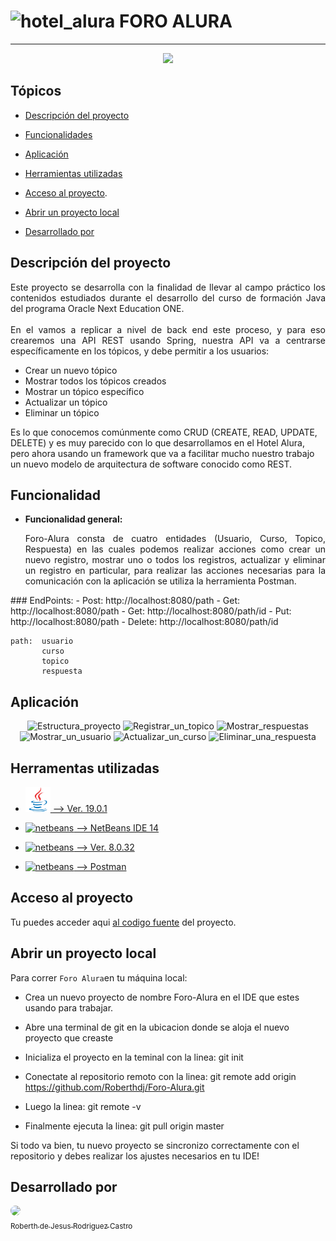 <div align="left">
<h1><img src="https://github.com/Roberthdj/Foro-Alura/blob/master/readme-img/Inicio.png" alt="hotel_alura" width="100" height="100"/>  FORO ALURA</h1> 
</div>

<hr>

<p align="center">
   <img src="http://img.shields.io/static/v1?label=STATUS&message=EN DESARROLLO%20&color=RED&style=for-the-badge" #vitrinedev/>
</p>

## Tópicos 

- [Descripción del proyecto](#descripción-del-proyecto)

- [Funcionalidades](#funcionalidades)

- [Aplicación](#aplicación)

- [Herramientas utilizadas](#herramentas-utilizadas)

- [Acceso al proyecto](#acceso-al-proyecto).

- [Abrir un proyecto local](#abrir-un-proyecto-local)

- [Desarrollado por](#desarrollado-por)

## Descripción del proyecto 

<p align="justify">
Este proyecto se desarrolla con la finalidad de llevar al campo práctico los contenidos estudiados durante el desarrollo del curso de formación Java del programa Oracle Next Education ONE.<br><br>
En el vamos a replicar a nivel de back end este proceso, y para eso crearemos una API REST usando Spring, nuestra API va a centrarse específicamente en los tópicos, y debe permitir a los usuarios:

- Crear un nuevo tópico
- Mostrar todos los tópicos creados
- Mostrar un tópico específico
- Actualizar un tópico
- Eliminar un tópico

Es lo que conocemos comúnmente como CRUD (CREATE, READ, UPDATE, DELETE) y es muy parecido con lo que desarrollamos en el Hotel Alura, pero ahora usando un framework que va a facilitar mucho nuestro trabajo un nuevo modelo de arquitectura de software conocido como REST.
</p>

## Funcionalidad
- <p align="justify"><strong>Funcionalidad general:</strong> <br>
   <p align="justify"> Foro-Alura consta de cuatro entidades (Usuario, Curso, Topico, Respuesta) en las cuales podemos realizar acciones como crear un nuevo registro,    mostrar uno o todos los registros, actualizar y eliminar un registro en particular, para realizar las acciones necesarias para la comunicación con la aplicación se    utiliza la herramienta Postman.
   </p>
</p>
   ### 
     EndPoints:
     - Post:   http://localhost:8080/path
     - Get:    http://localhost:8080/path
     - Get:    http://localhost:8080/path/id
     - Put:    http://localhost:8080/path
     - Delete: http://localhost:8080/path/id
     
    path:  usuario
           curso
           topico
           respuesta

## Aplicación

<div align="center">

  <img src="https://github.com/Roberthdj/Foro-Alura/blob/master/readme-img/estructura.png" alt="Estructura_proyecto" width="350" height="250"/>
  <img src="https://github.com/Roberthdj/Foro-Alura/blob/master/readme-img/PostTopico.png" alt="Registrar_un_topico" width="350" height="250"/>
  <img src="https://github.com/Roberthdj/Foro-Alura/blob/master/readme-img/GetRespuesta.png" alt="Mostrar_respuestas" width="350" height="250"/>  
  <img src="https://github.com/Roberthdj/Foro-Alura/blob/master/readme-img/GetUnUsuario.png" alt="Mostrar_un_usuario" width="350" height="250"/>  
  <img src="https://github.com/Roberthdj/Foro-Alura/blob/master/readme-img/PutCurso.png" alt="Actualizar_un_curso" width="350" height="250"/>  
  <img src="https://github.com/Roberthdj/Foro-Alura/blob/master/readme-img/DeleteRespuesta.png" alt="Eliminar_una_respuesta" width="350" height="250"/>  

</div>

###

## Herramentas utilizadas

- <a href="https://www.java.com" target="_blank"> <img src="https://raw.githubusercontent.com/devicons/devicon/master/icons/java/java-original.svg" alt="java" width="40" height="40"/> --> Ver. 19.0.1</a> 

- <a href="https://netbeans.apache.org/" target="_blank"> <img src="https://netbeans.apache.org/images/apache-netbeans.svg" alt="netbeans" width="40" height="40"/> --> NetBeans IDE 14</a>

- <a href="https://www.mysql.com/" target="_blank"> <img src="https://www.mysql.com/common/logos/logo-mysql-170x115.png" alt="netbeans" width="40" height="40"/> --> Ver. 8.0.32</a>

- <a href="https://www.postman.com/" target="_blank"> <img src="https://github.com/Roberthdj/Foro-Alura/blob/master/readme-img/postman.svg" alt="netbeans" width="40" height="40"/> --> Postman</a>

###

## Acceso al proyecto

Tu puedes acceder aqui [al codigo fuente](https://github.com/Roberthdj/Foro-Alura) del proyecto. 

## Abrir un proyecto local

Para correr `Foro Alura`en tu máquina local:

- Crea un nuevo proyecto de nombre Foro-Alura en el IDE que estes usando para trabajar.

- Abre una terminal de git en la ubicacion donde se aloja el nuevo proyecto que creaste

- Inicializa el proyecto en la teminal con la linea: git init

- Conectate al repositorio remoto con la linea: git remote add origin https://github.com/Roberthdj/Foro-Alura.git

- Luego la linea: git remote -v

- Finalmente ejecuta la linea: git pull origin master

Si todo va bien, tu nuevo proyecto se sincronizo correctamente con el repositorio y debes realizar los ajustes necesarios en tu IDE!


## Desarrollado por

[<img style ="border-radius: 20px" src="https://avatars.githubusercontent.com/u/120141795?s=400&u=1224e7aef9eef9f87a1598bd2168761487581ef4&v=4" width=115><br><sub>Roberth de Jesus Rodriguez Castro</sub>](https://github.com/roberthdj)
